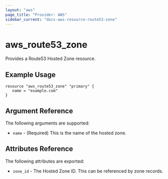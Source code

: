 ```yaml
---
layout: "aws"
page_title: "Provider: AWS"
sidebar_current: "docs-aws-resource-route53-zone"
---
```


# aws\_route53\_zone

Provides a Route53 Hosted Zone resource.

## Example Usage

```
resource "aws_route53_zone" "primary" {
   name = "example.com"
}
```

## Argument Reference

The following arguments are supported:

* `name` - (Required) This is the name of the hosted zone.

## Attributes Reference

The following attributes are exported:

* `zone_id` - The Hosted Zone ID. This can be referenced by zone records.

